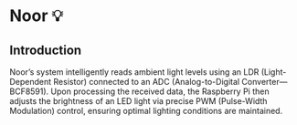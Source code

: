 # Noor 💡

## Introduction

Noor’s system intelligently reads ambient light levels using an LDR (Light-Dependent Resistor) connected to an ADC (Analog-to-Digital Converter—BCF8591).
Upon processing the received data, the Raspberry Pi then adjusts the brightness of an LED light via precise PWM (Pulse-Width Modulation) control, ensuring optimal lighting conditions are maintained.
